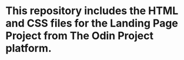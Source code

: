 # This repository includes the HTML and CSS files for the Landing Page Project from The Odin Project platform.